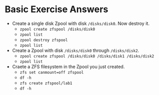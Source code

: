 
# Basic Exercise Answers

- Create a single disk Zpool with disk `/disks/disk0`. Now destroy it.
   - `zpool create zfspool /disks/disk0`
   - `zpool list`
   - `zpool destroy zfspool`
   - `zpool list`
- Create a Zpool with disk `/disks/disk0` through `/disks/disk2`.
   - `zpool create zfspool /disks/disk0 /disks/disk1 /disks/disk2`
   - `zpool list`
- Craete a ZFS filesystem in the Zpool you just created.
   - `zfs set canmount=off zfspool`
   - `df -h`
   - `zfs create zfspool/lab1`
   - `df -h`



